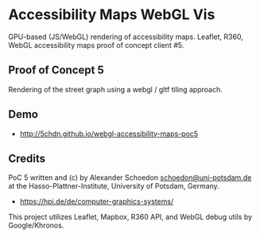 Accessibility Maps WebGL Vis
============================

GPU-based (JS/WebGL) rendering of accessibility maps. Leaflet, R360, WebGL
accessibility maps proof of concept client #5.


Proof of Concept 5
------------------

Rendering of the street graph using a webgl / gltf tiling approach.

Demo
----

  - http://5chdn.github.io/webgl-accessibility-maps-poc5

Credits
-------

PoC 5 written and (c) by Alexander Schoedon <schoedon@uni-potsdam.de>
at the Hasso-Plattner-Institute, University of Potsdam, Germany.
  - https://hpi.de/de/computer-graphics-systems/

This project utilizes Leaflet, Mapbox, R360 API, and WebGL debug utils by
Google/Khronos.
